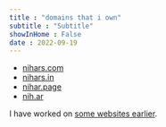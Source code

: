 ```yaml
---
title : "domains that i own"
subtitle : "Subtitle"
showInHome : False
date : 2022-09-19
---
```


* [nihars.com](https://nihars.com)
* [nihars.in](https://nihars.in)
* [nihar.page](https://nihar.page)
* [nih.ar](https://nih.ar)

I have worked on [some websites earlier](/website_collection.html).


